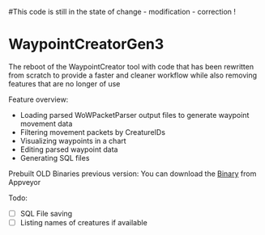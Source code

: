 #This code is still in the state of change - modification - correction !
# WaypointCreatorGen3

The reboot of the WaypointCreator tool with code that has been rewritten from scratch to provide a faster and cleaner workflow while also removing features that are no longer of use

Feature overview:

- Loading parsed WoWPacketParser output files to generate waypoint movement data
- Filtering movement packets by CreatureIDs
- Visualizing waypoints in a chart
- Editing parsed waypoint data
- Generating SQL files

Prebuilt OLD Binaries previous version:
You can download the [Binary](https://ci.appveyor.com/api/projects/Ovahlord/waypointcreatorgen2/artifacts/WaypointCreatorGen2VS2019.zip?branch=master) from Appveyor 

Todo:

- [ ] SQL File saving
- [ ] Listing names of creatures if available

